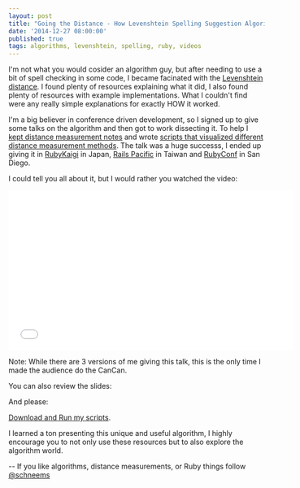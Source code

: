 ```yaml
---
layout: post
title: "Going the Distance - How Levenshtein Spelling Suggestion Algorithm Works"
date: '2014-12-27 08:00:00'
published: true
tags: algorithms, levenshtein, spelling, ruby, videos
---
```



I'm not what you would cosider an algorithm guy, but after needing to use a bit of spell checking in some code, I became facinated with the [Levenshtein distance](http://en.wikipedia.org/wiki/Levenshtein_distance). I found plenty of resources explaining what it did, I also found plenty of resources with example implementations. What I couldn't find were any really simple explanations for exactly HOW it worked.

I'm a big believer in conference driven development, so I signed up to give some talks on the algorithm and then got to work dissecting it. To help I
[kept distance measurement notes](https://github.com/schneems/going_the_distance) and wrote [scripts that visualized different distance measurement methods](https://github.com/schneems/going_the_distance/tree/master/lib). The talk was a huge successs, I ended up giving it in [RubyKaigi](http://rubykaigi.org/2014/presentation/S-RichardSchneeman) in Japan, [Rails Pacific](http://railspacific.com/#sessions) in Taiwan and [RubyConf](http://rubyconf.org/program#prop_588) in San Diego.

I could tell you all about it, but I would rather you watched the video:

<iframe width="560" height="315" src="//www.youtube.com/embed/PcINjHjIllk" frameborder="0" allowfullscreen></iframe>

Note: While there are 3 versions of me giving this talk, this is the only time I made the audience do the CanCan.

You can also review the slides:

<script async class="speakerdeck-embed" data-id="5e8cd5f024da01321f5106622b3e4870" data-ratio="1.33333333333333" src="//speakerdeck.com/assets/embed.js"></script>

And please:

[Download and Run my scripts](https://github.com/schneems/going_the_distance).

I learned a ton presenting this unique and useful algorithm, I highly encourage you to not only use these resources but to also explore the algorithm world.

--
If you like algorithms, distance measurements, or Ruby things follow [@schneems](https://twitter.com/schneems)
